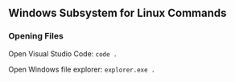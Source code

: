 ## Windows Subsystem for Linux Commands

### Opening Files

Open Visual Studio Code: `code .`

Open Windows file explorer: `explorer.exe .`

